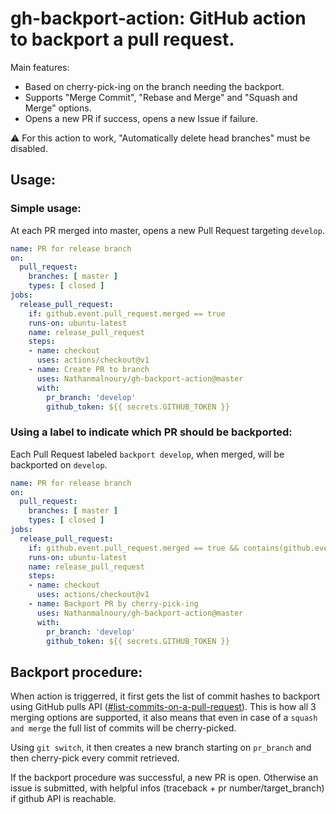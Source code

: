 # gh-backport-action: GitHub action to backport a pull request.

Main features:
- Based on cherry-pick-ing on the branch needing the backport.
- Supports "Merge Commit", "Rebase and Merge" and "Squash and Merge" options.
- Opens a new PR if success, opens a new Issue if failure.

:warning: For this action to work, "Automatically delete head branches" must be disabled.


## Usage:
### Simple usage:
At each PR merged into master, opens a new Pull Request targeting `develop`.

```yaml
name: PR for release branch
on:
  pull_request:
    branches: [ master ]
    types: [ closed ]
jobs:
  release_pull_request:
    if: github.event.pull_request.merged == true
    runs-on: ubuntu-latest
    name: release_pull_request
    steps:
    - name: checkout
      uses: actions/checkout@v1
    - name: Create PR to branch
      uses: Nathanmalnoury/gh-backport-action@master
      with:
        pr_branch: 'develop'
        github_token: ${{ secrets.GITHUB_TOKEN }}
```

### Using a label to indicate which PR should be backported:
Each Pull Request labeled `backport develop`, when merged, will be backported on `develop`.

```yaml
name: PR for release branch
on:
  pull_request:
    branches: [ master ]
    types: [ closed ]
jobs:
  release_pull_request:
    if: github.event.pull_request.merged == true && contains(github.event.pull_request.labels.*.name, 'backport develop')
    runs-on: ubuntu-latest
    name: release_pull_request
    steps:
    - name: checkout
      uses: actions/checkout@v1
    - name: Backport PR by cherry-pick-ing
      uses: Nathanmalnoury/gh-backport-action@master
      with:
        pr_branch: 'develop'
        github_token: ${{ secrets.GITHUB_TOKEN }}
```

## Backport procedure:

When action is triggerred, it first gets the list of commit hashes to backport using GitHub pulls API
([#list-commits-on-a-pull-request](https://docs.github.com/en/rest/reference/pulls#list-commits-on-a-pull-request)). This is how all 3 merging options
are supported, it also means that even in case of a `squash and merge` the full list of commits will be cherry-picked.

Using `git switch`, it then creates a new branch starting on `pr_branch` and then cherry-pick every commit retrieved.

If the backport procedure was successful, a new PR is open. Otherwise an issue is submitted, with helpful infos (traceback + pr number/target_branch) if github API is reachable.
